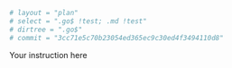 ```toml
# layout = "plan"
# select = ".go$ !test; .md !test"
# dirtree = ".go$"
# commit = "3cc71e5c70b23054ed365ec9c30ed4f3494110d8"
```

Your instruction here
